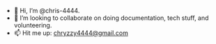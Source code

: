 - 👋 Hi, I’m @chris-4444. 
- 👀 I’m looking to collaborate on doing documentation, tech stuff, and volunteering.
- 📫 Hit me up: chryzzy4444@gmail.com 


<!---
- 📫 How to reach me ...
--->
<!---
chris-4444/chris-4444 is a ✨ special ✨ repository because its `README.md` (this file) appears on your GitHub profile.
You can click the Preview link to take a look at your changes.
--->
